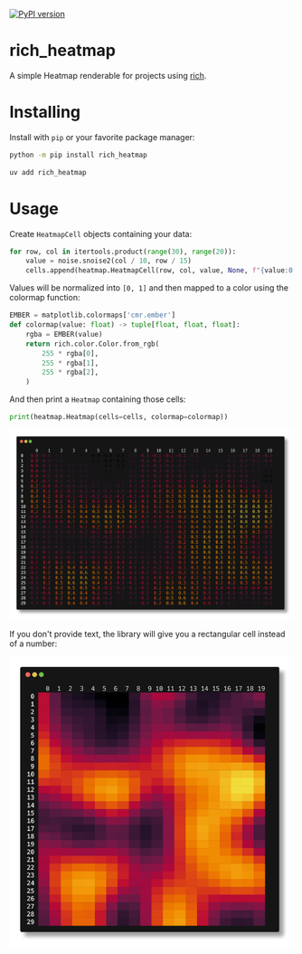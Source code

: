 [![PyPI version](https://badge.fury.io/py/rich-heatmap.svg)](https://badge.fury.io/py/rich-heatmap)


# rich_heatmap

A simple Heatmap renderable for projects using
[rich](https://github.com/Textualize/rich).

# Installing

Install with `pip` or your favorite package manager:

```bash
python -m pip install rich_heatmap
```
```bash
uv add rich_heatmap
```

# Usage

Create `HeatmapCell` objects containing your data:

```python
for row, col in itertools.product(range(30), range(20)):
    value = noise.snoise2(col / 10, row / 15)
    cells.append(heatmap.HeatmapCell(row, col, value, None, f"{value:0.1f}"))
```

Values will be normalized into `[0, 1]` and then mapped to a color
using the colormap function:

```python
EMBER = matplotlib.colormaps['cmr.ember']
def colormap(value: float) -> tuple[float, float, float]:
	rgba = EMBER(value)
	return rich.color.Color.from_rgb(
		255 * rgba[0],
		255 * rgba[1],
		255 * rgba[2],
	)
```

And then print a `Heatmap` containing those cells:

```python
print(heatmap.Heatmap(cells=cells, colormap=colormap))
```

![Heatmap example image](images/numbers.png)

If you don't provide text, the library will give you a rectangular
cell instead of a number:

![Heatmap example image](images/blobs.png)
